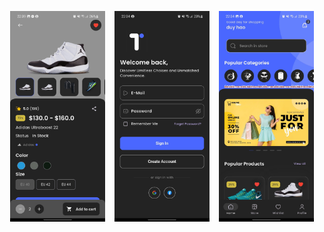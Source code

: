 <p align="center">
  <img src="assets/screen/detail.png" alt="Detail screen" width="30%">
  &nbsp;&nbsp;
  <img src="assets/screen/login.png" alt="Login screen" width="30%">
  &nbsp;&nbsp;
  <img src="assets/screen/home.png" alt="Home screen" width="30%">
</p>
